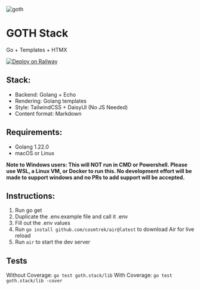 ![goth](https://github.com/atridadl/goth.stack/assets/88056492/7c973d6a-fcf3-41fd-a119-1a81da52b342)
# GOTH Stack

Go + Templates + HTMX

[![Deploy on Railway](https://railway.app/button.svg)](https://railway.app/template/Tu9vmY?referralCode=i4U1gm)

## Stack:
- Backend: Golang + Echo
- Rendering: Golang templates
- Style: TailwindCSS + DaisyUI (No JS Needed)
- Content format: Markdown

## Requirements:
- Golang 1.22.0
- macOS or Linux

**Note to Windows users: This will NOT run in CMD or Powershell. Please use WSL, a Linux VM, or Docker to run this. No development effort will be made to support windows and no PRs to add support will be accepted.**

## Instructions:
1. Run go get
2. Duplicate the .env.example file and call it .env
3. Fill out the .env values
4. Run ```go install github.com/cosmtrek/air@latest``` to download Air for live reload
5. Run ```air``` to start the dev server

## Tests
Without Coverage: `go test goth.stack/lib`
With Coverage: `go test goth.stack/lib -cover`
